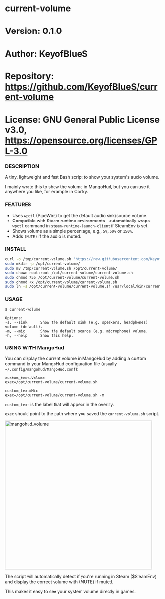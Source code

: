 # current-volume

# Version:    0.1.0
# Author:     KeyofBlueS
# Repository: https://github.com/KeyofBlueS/current-volume
# License:    GNU General Public License v3.0, https://opensource.org/licenses/GPL-3.0

### DESCRIPTION
A tiny, lightweight and fast Bash script to show your system's audio volume.

I mainly wrote this to show the volume in MangoHud, but you can use it anywhere you like, for example in Conky.

### FEATURES
- Uses `wpctl` (PipeWire) to get the default audio sink/source volume.
- Compatible with Steam runtime environments - automatically wraps `wpctl` command in `steam-runtime-launch-client` if SteamEnv is set.
- Shows volume as a simple percentage, e.g., `5%`, `60%` or `150%`.
- Adds `(MUTE)` if the audio is muted.

### INSTALL
```sh
curl -o /tmp/current-volume.sh 'https://raw.githubusercontent.com/KeyofBlueS/current-volume/main/current-volume.sh'
sudo mkdir -p /opt/current-volume/
sudo mv /tmp/current-volume.sh /opt/current-volume/
sudo chown root:root /opt/current-volume/current-volume.sh
sudo chmod 755 /opt/current-volume/current-volume.sh
sudo chmod +x /opt/current-volume/current-volume.sh
sudo ln -s /opt/current-volume/current-volume.sh /usr/local/bin/current-volume
```
### USAGE
```sh
$ current-volume
```
```
Options:
-s, --sink      Show the default sink (e.g. speakers, headphones) volume (default).
-m, --mic       Show the default source (e.g. microphone) volume.
-h, --help      Show this help.
```
### USING WITH MangoHud
You can display the current volume in MangoHud by adding a custom command to your MangoHud configuration file (usually `~/.config/mangohud/MangoHud.conf`):
```
custom_text=Volume
exec=/opt/current-volume/current-volume.sh

custom_text=Mic
exec=/opt/current-volume/current-volume.sh -m
```
`custom_text` is the label that will appear in the overlay.

`exec` should point to the path where you saved the `current-volume.sh` script.

<img width="478" height="484" alt="mangohud_volume" src="https://github.com/user-attachments/assets/c8366371-ae27-4199-bff1-d4f55d260271" />

The script will automatically detect if you're running in Steam ($SteamEnv) and display the correct volume with (MUTE) if muted.

This makes it easy to see your system volume directly in games.
